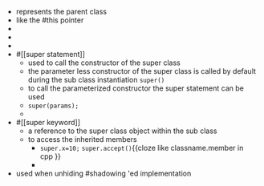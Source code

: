 - represents the parent class
- like the #this pointer
-
-
-
- #[[super statement]]
	- used to call the constructor of the super class
	- the parameter less constructor of the super class is called by default
	  during the sub class instantiation `super()`
	- to call the parameterized constructor the super statement can be used
	- `super(params);`
	-
- #[[super keyword]]
	- a reference to the super class object within the sub class
	- to access the inherited members
		- `super.x=10;` `super.accept()`{{cloze like classname.member in cpp }}
		-
- used when unhiding #shadowing 'ed implementation